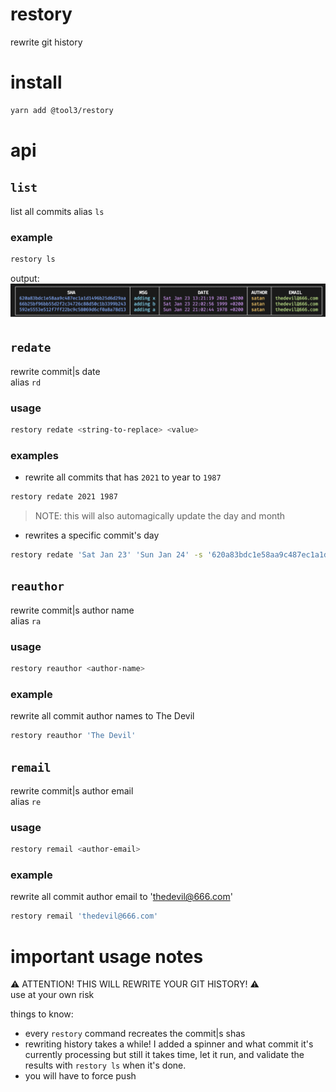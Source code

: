 # restory
rewrite git history

# install
```bash
yarn add @tool3/restory
```

# api
## `list`
list all commits
alias `ls`   
### example
```bash
restory ls
```

output:
![](./list.png)

## `redate`
rewrite commit|s date   
alias `rd`
### usage
```bash
restory redate <string-to-replace> <value>
```
### examples
- rewrite all commits that has `2021` to year to `1987`   
```bash
restory redate 2021 1987
```
> NOTE: this will also automagically update the day and month

- rewrites a specific commit's day

```bash
restory redate 'Sat Jan 23' 'Sun Jan 24' -s '620a83bdc1e58aa9c487ec1a1d1496b25d6d29aa'
```

## `reauthor`
rewrite commit|s author name   
alias `ra`

### usage
```bash
restory reauthor <author-name>
```
### example
rewrite all commit author names to The Devil
```bash
restory reauthor 'The Devil'
```

## `remail`
rewrite commit|s author email   
alias `re`

### usage
```bash
restory remail <author-email>
```

### example
rewrite all commit author email to 'thedevil@666.com'
```bash
restory remail 'thedevil@666.com'
```

# important usage notes
⚠️ ATTENTION! THIS WILL REWRITE YOUR GIT HISTORY! ⚠️    
use at your own risk

things to know:
- every `restory` command recreates the commit|s shas
- rewriting history takes a while! I added a spinner and what commit it's currently processing but still it takes time, let it run, and validate the results with `restory ls` when it's done.
- you will have to force push
